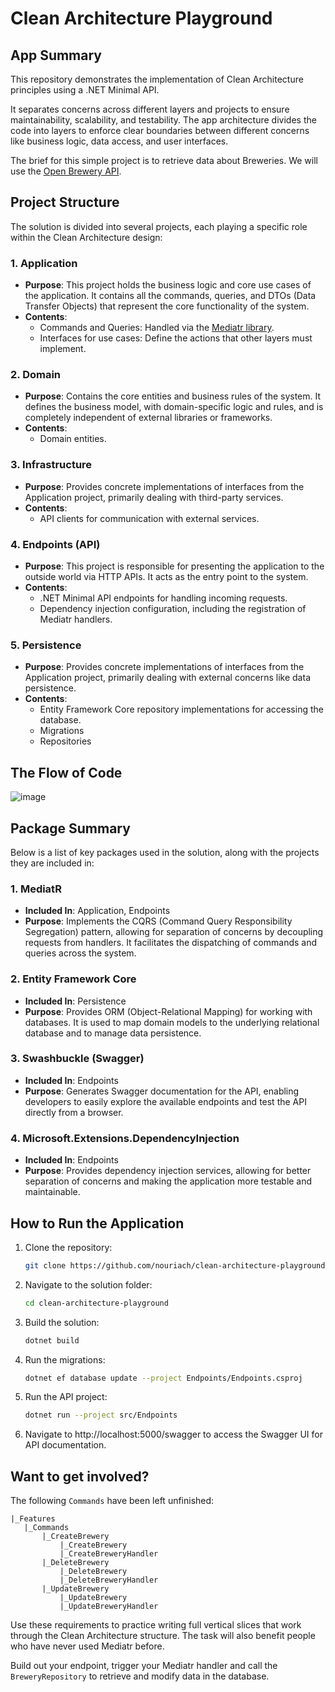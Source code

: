 # Clean Architecture Playground

## App Summary

This repository demonstrates the implementation of Clean Architecture principles using a .NET Minimal API.

It separates concerns across different layers and projects to ensure maintainability, scalability, and testability.
The app architecture divides the code into layers to enforce clear boundaries between different concerns like business logic, data access, and user interfaces.

The brief for this simple project is to retrieve data about Breweries. We will use the [Open Brewery API](https://www.openbrewerydb.org/documentation).

## Project Structure

The solution is divided into several projects, each playing a specific role within the Clean Architecture design:

### 1. **Application**
- **Purpose**: This project holds the business logic and core use cases of the application. It contains all the commands, queries, and DTOs (Data Transfer Objects) that represent the core functionality of the system.
- **Contents**:
    - Commands and Queries: Handled via the [Mediatr library](https://github.com/jbogard/MediatR).
    - Interfaces for use cases: Define the actions that other layers must implement.

### 2. **Domain**
- **Purpose**: Contains the core entities and business rules of the system. It defines the business model, with domain-specific logic and rules, and is completely independent of external libraries or frameworks.
- **Contents**:
    - Domain entities.

### 3. **Infrastructure**
- **Purpose**: Provides concrete implementations of interfaces from the Application project, primarily dealing with third-party services.
- **Contents**:
    - API clients for communication with external services.

### 4. **Endpoints (API)**
- **Purpose**: This project is responsible for presenting the application to the outside world via HTTP APIs. It acts as the entry point to the system.
- **Contents**:
    - .NET Minimal API endpoints for handling incoming requests.
    - Dependency injection configuration, including the registration of Mediatr handlers.

### 5. **Persistence**
- **Purpose**: Provides concrete implementations of interfaces from the Application project, primarily dealing with external concerns like data persistence.
- **Contents**:
    - Entity Framework Core repository implementations for accessing the database.
    - Migrations
    - Repositories

## The Flow of Code
 
![image](https://github.com/user-attachments/assets/f78fcd43-25b0-47ca-89dd-89c7ea3617a6)

## Package Summary

Below is a list of key packages used in the solution, along with the projects they are included in:

### 1. **MediatR**
- **Included In**: Application, Endpoints
- **Purpose**: Implements the CQRS (Command Query Responsibility Segregation) pattern, allowing for separation of concerns by decoupling requests from handlers. It facilitates the dispatching of commands and queries across the system.

### 2. **Entity Framework Core**
- **Included In**: Persistence
- **Purpose**: Provides ORM (Object-Relational Mapping) for working with databases. It is used to map domain models to the underlying relational database and to manage data persistence.

### 3. **Swashbuckle (Swagger)**
- **Included In**: Endpoints
- **Purpose**: Generates Swagger documentation for the API, enabling developers to easily explore the available endpoints and test the API directly from a browser.

### 4. **Microsoft.Extensions.DependencyInjection**
- **Included In**: Endpoints
- **Purpose**: Provides dependency injection services, allowing for better separation of concerns and making the application more testable and maintainable.

## How to Run the Application

1. Clone the repository:
    ```bash
    git clone https://github.com/nouriach/clean-architecture-playground.git
2. Navigate to the solution folder:
    ```bash
    cd clean-architecture-playground

3. Build the solution:
    ```bash
    dotnet build

4. Run the migrations:
    ```bash
   dotnet ef database update --project Endpoints/Endpoints.csproj

5. Run the API project:
    ```bash
    dotnet run --project src/Endpoints

6. Navigate to http://localhost:5000/swagger to access the Swagger UI for API documentation.

## Want to get involved?

The following `Commands` have been left unfinished:
 ```
|_Features
    |_Commands
        |_CreateBrewery
            |_CreateBrewery
            |_CreateBreweryHandler
        |_DeleteBrewery  
            |_DeleteBrewery
            |_DeleteBreweryHandler
        |_UpdateBrewery
            |_UpdateBrewery
            |_UpdateBreweryHandler
```
Use these requirements to practice writing full vertical slices that work through the Clean Architecture structure.
The task will also benefit people who have never used Mediatr before.

Build out your endpoint, trigger your Mediatr handler and call the `BreweryRepository` to retrieve and modify data in the database.